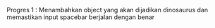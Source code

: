 Progres 1 : Menambahkan object yang akan dijadikan dinosaurus dan memastikan input spacebar berjalan dengan benar
